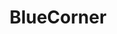 ---
title: BlueCorner
crosslinks:
- TheBlueCorner
- place
- KrasnayaArmiya
- osugame
- RedCorner
- OfficialBlueCorner
- GreenLattice
- periwinkle
- AgainstKarmaWhores
- ColorDefenseForce
- GoldandBlack
- BlueGuard
- RocketLeague
- BrasilOnReddit
- PureBlue
---